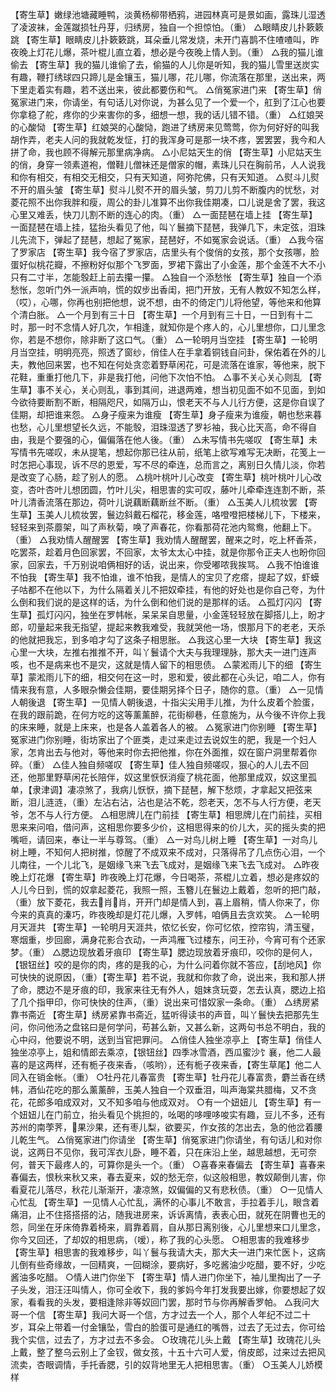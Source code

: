 <!-- { "loadSidebar": true } -->
【寄生草】嫩绿池塘藏睡鸭，淡黄杨柳带栖鸦，进园林真可是景如画，露珠儿湿透了凌波袜，金莲蹴损牡丹芽，归绣房，独自一个担惊怕。（重）
△眼睛皮儿扑簌簌跳
【寄生草】眼睛皮儿扑簌簌跳，耳朵垂儿常发烧，未开门喜鹊不住喳喳叫，昨夜晚上灯花儿爆，茶叶棍儿直立着，想必是今夜晚上情人到。（重）
△我的猫儿谁偷去
【寄生草】我的猫儿谁偷了去，偷猫的人儿你是听知，我的猫儿雪里送炭实有趣，鞭打绣球四只蹄儿是金镶玉，猫儿哪，花儿哪，你流落在那里，送出来，两下里走着实有趣，若不送出来，彼此都要伤和气。
△俏冤家进门来
【寄生草】俏冤家进门来，你请坐，有句话儿对你说，为甚么见了一个爱一个，舡到了江心也要你拿稳了舵，疼你的少来害你的多，细想一想，我的话儿错不错。（重）
△红娘哭的心酸恸
【寄生草】红娘哭的心酸恸，跑进了绣房来见莺莺，你为何好好的叫我胡作弄，老夫人问的我就乾发怔，打的我浑身可是那一块不疼，罢罢罢，我今和人拼了命，我也顾不得解元那里病净病。
△小尼姑天生的俏
【寄生草】小尼姑天生的俏，身穿一领素道袍，僧鞋儿僧袜还是僧家的帽，素珠儿只在胸前吊，人人说我和你有相交，有相交无相交，只有天知道，阿弥陀佛，只有天知道。
△熨斗儿熨不开的眉头皱
【寄生草】熨斗儿熨不开的眉头皱，剪刀儿剪不断腹内的忧愁，对菱花照不出你我胖和瘦，周公的卦儿准算不出你我佳期凑，口儿说是舍了罢，我这心里又难丢，快刀儿割不断的连心的肉。（重）
△一面琵琶在墙上挂
【寄生草】一面琵琶在墙上挂，猛抬头看见了他，叫丫鬟摘下琵琶，我弹几下，未定弦，泪珠儿先流下，弹起了琵琶，想起了冤家，琵琶好，不如冤家会说话。（重）
△我今宿了罗家店
【寄生草】我今宿了罗家店，店里头有个俊俏的女孩，那个女孩哪，脸蛋好似桃花瓣，不擦粉好似那个飞罗面，罗裙下露出了小金莲，那个金莲不大不小只有二寸半，怎能彀赶上前去攥一攥。
△独自一个添愁怅
【寄生草】独自一个添愁怅，忽听门外一派声响，慌的奴步出香闺，把门开放，无有人教奴不知怎么样，（哎），心哪，你再也别把他想，说不想，由不的倚定门儿将他望，等他来和他算个清白胀。
△一个月到有三十日
【寄生草】一个月到有三十日，一日到有十二时，那一时不念情人好几次，乍相逢，就知你是个疼人的，心儿里想你，口儿里念你，若是不想你，除非断了这口气。（重）
△一轮明月当空挂
【寄生草】一轮明月当空挂，明明亮亮，照透了窗纱，俏佳人在手拿着铜钱自问卦，保佑着在外的儿夫，教他回来罢，也不知在何处贪恋着野草闲花，可是流落在谁家，等他来，脱下花鞋，重重打他几下，非是我打他，问他下次怕不怕。
△事不关心关心则乱
【寄生草】事不关心，关心则乱，事到其间，进退两难，想当初见面不如不见面，到如今欲待要断割不断，相隔咫尺，如隔万山，恨老天不与人儿行方便，这是你自误了佳期，却把谁来怨。
△身子瘦来为谁瘦
【寄生草】身子瘦来为谁瘦，朝也愁来暮也愁，心儿里想望长久远，不能彀，泪珠湿透了罗衫袖，我心比天高，命不得自由，我是个要强的心，偏偏落在他人後。（重）
△未写情书先嗟叹
【寄生草】未写情书先嗟叹，未从提笔，想起你那已往从前，纸笔上欲写难写无决断，花笺上一时怎把心事现，诉不尽的恩爱，写不尽的牵连，总而言之，离别日久情儿淡，你若是改变了心肠，趁了别人的愿。
△桃叶桃叶儿心改变
【寄生草】桃叶桃叶儿心改变，杏叶杏叶儿想团圆，竹叶儿尖，相思害的实可叹，藤叶儿牵牵连连割不断，茶叶儿清香流落在那边，荷叶儿说藕断藕断丝不断。（重）
△玉美人儿梳妆罢
【寄生草】玉美人儿梳妆罢，鬟边斜戴石榴花，移金莲，咯噔噔把楼梯儿下，下楼来，轻轻来到茶蘼架，叫了声秋菊，唤了声春花，你看那荷花池内鸳鸯，他翻上下。（重）
△我劝情人醒醒罢
【寄生草】我劝情人醒醒罢，醒来之时，吃上杯香茶，吃罢茶，趁着月色回家罢，不回家，太爷太太心中挂，就是你那令正夫人也盼你回家，回家去，千万别说咱俩相好的话，说出来，你受嘟哝我挨骂。
△我不怕谁谁不怕我
【寄生草】我不怕谁，谁不怕我，是情人的宝贝了疙瘩，提起了奴，虾蟆子咕都不在他以下，为什么隔着关儿不把奴牵挂，有他的好处也是你自己夸，为什么倒和我们说的是这样的话，为什么倒和他们说的是那样的话。
△孤灯闪闪
【寄生草】孤灯闪闪，独坐在罗帏帐，呆呆呆自思量，小金莲轻轻放在脚搭儿上，盼才郎，叨量起来我无指望，提起来教我难受，我就哭他一场，恨那月下的老老，天杀的他就把我忘，到多咱才勾了这条子相思胀。
△我这心里一大块
【寄生草】我这心里一大块，左推右推推不开，叫丫鬟请个大夫与我理理脉，那大夫一进门连声咳，也不是病来也不是灾，这就是情人留下的相思债。
△蒙淞雨儿下的细
【寄生草】蒙淞雨儿下的细，相交何在这一时，恩和爱，彼此都在心头记，咱二人，你有情来我有意，人多眼杂懒会佳期，要佳期另择个日子，随你的意。（重）
△一见情人朝後退
【寄生草】一见情人朝後退，十指尖尖用手儿推，为什么皮着个脸蛋，在我的跟前跪，在何方吃的这等薰薰醉，花街柳巷，任意施为，从今後不许你上我的床来睡，就是上床来，也是各人盖着各人的被。
△冤家进门你别睡
【寄生草】冤家进门你别睡，街坊家出了个匪类，走过来走过去说奴生的肥，我是一个妇人家，怎肯出去与他对，等他来时你去把他推，你在外面推，奴在窗户洞里帮着你碎。（重）
△佳人独自频嗟叹
【寄生草】佳人独自频嗟叹，狠心的人儿去不回还，他那里野草闲花长陪伴，奴这里恹恹消瘦了桃花面，他那里成双，奴这里孤单，【隶津调】凄凉煞了，我病儿恹恹，摘下琵琶，解下愁烦，才拿起又把弦来断，泪儿涟涟，（重）左沾右沾，沾也是沾不乾，怨老天，怎不与人行方便，老天爷，怎不与人行方便。
△相思牌儿在门前挂
【寄生草】相思牌儿在门前挂，买相思来来问咱，借问声，这相思你要多少价，这相思得来的价儿大，买的摇头卖的把嘴咂，请回来，奉让一半与尊驾。（重）
△一对鸟儿树上睡
【寄生草】一对鸟儿树上睡，不知何人把树推，惊醒了不成双来不成对，只落得吊了几点伤心泪，一个儿南往，一个儿北飞，是姻缘飞来飞去飞成对，是姻缘飞来飞去飞成对。
△昨夜晚上灯花爆
【寄生草】昨夜晚上灯花爆，今日喝茶，茶棍儿立着，想必是疼奴的人儿今日到，慌的奴拿起菱花，我照一照，玉簪儿在鬟边上戴着，忽听的把门敲，（重）放下菱花，我去肖肖，开开门却是情人到，喜上眉稍，情人你来了，你今来的真真的溱巧，昨夜晚却是灯花儿爆，入罗帏，咱俩且去贪欢笑。
△一轮明月天涯共
【寄生草】一轮明月天涯共，侬忆长安，你可忆侬，控帘钩，清玉璧，寒烟重，步回廊，满身花影合衣动，一声鸿雁飞过楼东，问王孙，今宵可有个还家梦。（重）
△腮边现放着牙痕印
【寄生草】腮边现放着牙痕印，咬你的是何人，【银钮丝】咬的是你的肉，疼的是我的心，为什么问着你就不答应，【刮地风】你可快快的说原因，（重）【寄生草】若不说，我就和你救了命，说出来，我和那人拼了命，腮边不是牙痕的印，我家来往无有外人，姐妹贪玩耍，怎去认真，腮边上掐了几个指甲印，你可快快的住声，（重）说出来可惜奴家一条命。（重）
△绣房紧靠书斋近
【寄生草】绣房紧靠书斋近，猛听得读书的声音，叫丫鬟快去把那先生问，你问他汤之盘铭曰是何学问，苟甚么新，又甚么新，这两句书总不明白，我的心中闷，他要说不明，送到当官把罪问。
△俏佳人独坐凉亭上
【寄生草】俏佳人独坐凉亭上，姐和情郎去乘凉，【银钮丝】四季冰雪酒，西瓜蜜沙饣襄，他二人最喜的是这两样，还有栀子夜来香，（咳哟），还有栀子夜来香，【寄生草尾】他二人同入在销金帐。（重）
○牡丹花儿春富贵
【寄生草】牡丹花儿春富贵，麝兰香在绣帏，酒仙花吃的那么薰薰醉，玉美人独自一个双垂泪，叫声海棠共腊梅，又不贪花，花郎多咱成双对，又不知多咱与他成双对。
○有一个妞妞儿
【寄生草】有一个妞妞儿在门前立，抬头看见个挑担的，吆喝的哆哩哆唆实有趣，豆儿不多，还有苏州的南荸荠，果沙果，还有枣儿梨，欲要买，作女孩的怎出去，急的他岔着腰儿乾生气。
△俏冤家进门你请坐
【寄生草】俏冤家进门你请坐，有句话儿和对你说，这两日不见你，我可浑衣儿卧，睡不着，只在床沿上坐，越思越想，无可奈何，普天下最疼人的，可算你是头一个。（重）
○喜春来春偏去
【寄生草】喜春来春偏去，恨秋来秋又来，春去夏来，奴的愁无奈，似这般相思，教奴颠倒儿害，你看夏花儿落尽，秋花儿渐渐开，凄凉煞，奴偏偏的又有悲秋债。（重）
○一见情人心忙乱
【寄生草】一见情人心忙乱，满怀的心事儿不敢言，手拉着手儿，眼含着痛泪，止不住搭搭搭的沾，随我进房来，诉诉离情，表表心田，就死在阴曹也无的怨，同坐在牙床倚靠着椅来，肩靠着肩，自从那日离别後，心儿里想来口儿里念，你今又回还，了却奴的相思病，（嗳），称了我的心头愿。
○相思害的我难移步
【寄生草】相思害的我难移步，叫丫鬟与我请大夫，那大夫一进门来忙医卜，这病儿倒有些奇缘故，一回精爽，一回糊涂，要病好，多吃酱油少吃醋，要不好，少吃酱油多吃醋。
○情人进门你坐下
【寄生草】情人进门你坐下，袖儿里掏出了一子子头发，泪汪汪叫情人，你可全收下，我的爹妈今年打发我要出嫁，你要想起了奴家，看看我的头发，要相逢除非等奴回门罢，那时节与你再解香罗帕。
△我问大哥一个信
【寄生草】我问大哥一个信，方才过去一个人，那个人年纪不过二十岁，耳朵上带着一付金镶坠，雪白的脸蛋可是通红的嘴唇，过去了无过去，你可给我个实信，过去了，方才过去不多会。
○玫瑰花儿头上戴
【寄生草】玫瑰花儿头上戴，整了整乌云别上了金钗，做女孩，十五十六可人爱，俏皮郎，过来过去把风流卖，杏眼调情，手托香腮，引的奴背地里无人把相思害。（重）
○玉美人儿娇模样
